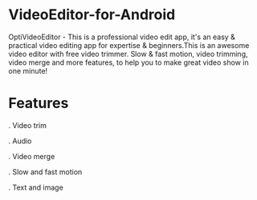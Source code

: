 # VideoEditor-for-Android

OptiVideoEditor - This is a professional video edit app, it's an easy & practical video editing app for expertise & beginners.This is an awesome video editor with free video trimmer. Slow & fast motion, video trimming, video merge and more features, to help you to make great video show in one minute!




# Features

. Video trim

. Audio

. Video merge

. Slow and fast motion

. Text and image

